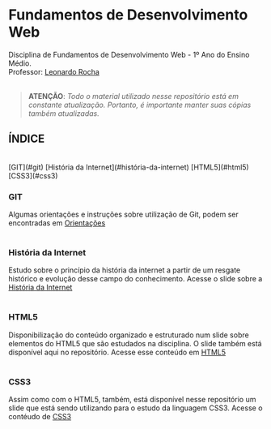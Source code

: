 # Fundamentos de Desenvolvimento Web
Disciplina de Fundamentos de Desenvolvimento Web - 1º Ano do Ensino Médio. 
<br>
Professor: [Leonardo Rocha](https://www.linkedin.com/in/leonardossrocha)
<br><br>

>**ATENÇÃO**: *Todo o material utilizado nesse repositório está em constante atualização. Portanto, é* 
> *importante manter suas cópias também atualizadas.*

## ÍNDICE
<br>
[GIT](#git)
[História da Internet](#história-da-internet) 
[HTML5](#html5) 
[CSS3](#css3)

### GIT 

Algumas orientações e instruções sobre utilização de Git, podem ser encontradas em [Orientações](https://training.github.com/downloads/pt_BR/github-git-cheat-sheet/)
<br><br>

### História da Internet

Estudo sobre o princípio da história da internet a partir de um resgate histórico e evolução desse campo do conhecimento. Acesse o slide sobre a [História da Internet](Historia_da_Internet.pptx)
<br><br>

### HTML5

Disponibilização do conteúdo organizado e estruturado num slide sobre elementos do HTML5 que são estudados na disciplina. O slide também está disponível aqui no repositório. Acesse esse conteúdo em   [HTML5](https://github.com/MaristaIrAcacio/FundDevWeb/blob/master/HTML5.pptx)
<br><br>

### CSS3

Assim como com o HTML5, também, está disponível nesse repositório um slide que está sendo utilizando para o estudo da linguagem CSS3. Acesse o contéudo de  [CSS3](https://github.com/MaristaIrAcacio/FundDevWeb/blob/master/CSS3.pptx)
